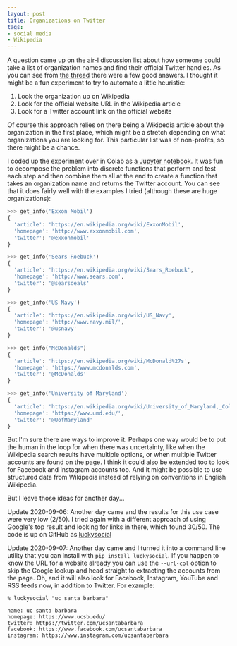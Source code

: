 ```yaml
---
layout: post
title: Organizations on Twitter
tags:
- social media
- Wikipedia
---
```


A question came up on the [air-l] discussion list about how someone could take a
list of organization names and find their official Twitter handles. As you can
see from [the thread] there were a few good answers. I thought it might be a fun
experiment to try to automate a little heuristic:

1. Look the organization up on Wikipedia
2. Look for the official website URL in the Wikipedia article
3. Look for a Twitter account link on the official website

Of course this approach relies on there being a Wikipedia article about the
organization in the first place, which might be a stretch depending on what
organizations you are looking for. This particular list was of non-profits, so
there might be a chance.

I coded up the experiment over in Colab as [a Jupyter notebook]. It was fun to
decompose the problem into discrete functions that perform and test each step
and then combine them all at the end to create a function that takes an
organization name and returns the Twitter account. You can see that it does
fairly well with the examples I tried (although these are huge organizations):

```python
>>> get_info('Exxon Mobil')
{
  'article': 'https://en.wikipedia.org/wiki/ExxonMobil',
  'homepage': 'http://www.exxonmobil.com',
  'twitter': '@exxonmobil'
}

>>> get_info('Sears Roebuck')
{
  'article': 'https://en.wikipedia.org/wiki/Sears_Roebuck',
  'homepage': 'http://www.sears.com',
  'twitter': '@searsdeals'
}

>>> get_info('US Navy')
{
  'article': 'https://en.wikipedia.org/wiki/US_Navy',
  'homepage': 'http://www.navy.mil/',
  'twitter': '@usnavy'
}

>>> get_info("McDonalds")
{
  'article': 'https://en.wikipedia.org/wiki/McDonald%27s',
  'homepage': 'https://www.mcdonalds.com',
  'twitter': '@McDonalds'
}

>>> get_info('University of Maryland')
{
  'article': 'https://en.wikipedia.org/wiki/University_of_Maryland,_College_Park',
  'homepage': 'https://www.umd.edu/',
  'twitter': '@UofMaryland'
}
```

But I'm sure there are ways to improve it. Perhaps one way would be to put the
human in the loop for when there was uncertainty, like when the Wikipedia search
results have multiple options, or when multiple Twitter accounts are found on
the page. I think it could also be extended too to look for Facebook and
Instagram accounts too. And it might be possible to use structured data from
Wikipedia instead of relying on conventions in English Wikipedia.

But I leave those ideas for another day...

Update 2020-09-06: Another day came and the results for this use case were very low (2/50). I
tried again with a different approach of using Google's top result and looking
for links in there, which found 30/50. The code is up on GitHub as [luckysocial](https://github.com/edsu/luckysocial)

Update 2020-09-07: Another day came and I turned it into a command line utility
that you can install with `pip install luckysocial`. If you happen to know the
URL for a website already you can use the `--url-col` option to skip the Google
lookup and head straight to extracting the accounts from the page. Oh, and it
will also look for Facebook, Instagram, YouTube and RSS feeds now, in addition
to Twitter. For example:

    % luckysocial "uc santa barbara"

    name: uc santa barbara
    homepage: https://www.ucsb.edu/
    twitter: https://twitter.com/ucsantabarbara
    facebook: https://www.facebook.com/ucsantabarbara
    instagram: https://www.instagram.com/ucsantabarbara

[air-l]: http://listserv.aoir.org/pipermail/air-l-aoir.org/2020-September/080004.html
[the thread]: http://listserv.aoir.org/pipermail/air-l-aoir.org/2020-September/080004.html
[a Jupyter notebook]: https://colab.research.google.com/drive/1OfKcSrwm3Q1VaLIiply5zz6cCDX_QdFJ

